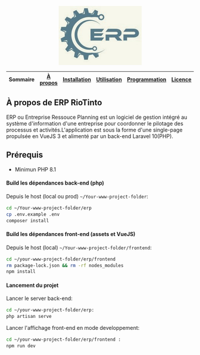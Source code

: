 <p align="center"><img src="readme-banner.jpg" alt="Banniere README.md ERP RioTinto"></p>

| Sommaire  |      [À propos](#about)       |  [Installation](#install) | [Utilisation](#use) | [Programmation](#dev) | [Licence](#licenses) |
|:---------:|:-----------------------------:|:--------------------------:|:--------------------------:|:-----------------------------:|:---------------------:|

## À propos de ERP RioTinto<a id="about"></a>

ERP ou Entreprise Ressouce Planning est un logiciel de gestion intégré au système d'information d'une entreprise pour coordonner le pilotage des processus et activités.L'application est sous la forme d'une single-page propulsée en VueJS 3 et alimenté par un back-end Laravel 10(PHP).


## Prérequis
- Minimun PHP 8.1

#### Build les dépendances back-end (php)
Depuis le host (local ou prod) `~/Your-www-project-folder`:
```bash
cd ~/Your-www-project-folder/erp
cp .env.example .env
composer install
```

#### Build les dépendances front-end (assets et VueJS)
Depuis le host (local) `~/Your-www-project-folder/frontend`:
```bash
cd ~/your-www-project-folder/erp/frontend
rm package-lock.json && rm -rf nodes_modules
npm install
```

#### Lancement du projet
Lancer le server back-end:
```bash
cd ~/your-www-project-folder/erp:
php artisan serve
```
Lancer l'affichage front-end en mode developpement:
```bash
cd ~/your-www-project-folder/erp/frontend :
npm run dev
```